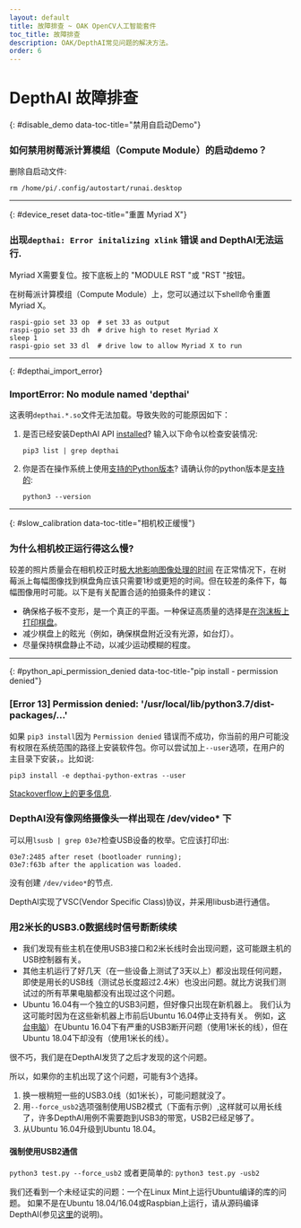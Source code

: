 ```yaml
---
layout: default
title: 故障排查 ~ OAK OpenCV人工智能套件
toc_title: 故障排查
description: OAK/DepthAI常见问题的解决方法。
order: 6
---
```


# DepthAI 故障排查

{: #disable_demo data-toc-title="禁用自启动Demo"}
### 如何禁用树莓派计算模组（Compute Module）的启动demo？

删除自启动文件:

```
rm /home/pi/.config/autostart/runai.desktop
```
<hr/>

{: #device_reset data-toc-title="重置 Myriad X"}
### 出现`depthai: Error initalizing xlink` 错误 and DepthAI无法运行.

Myriad X需要复位。按下底板上的 "MODULE RST "或 "RST "按钮。

在树莓派计算模组（Compute Module）上，您可以通过以下shell命令重置Myriad X。

```
raspi-gpio set 33 op  # set 33 as output
raspi-gpio set 33 dh  # drive high to reset Myriad X
sleep 1
raspi-gpio set 33 dl  # drive low to allow Myriad X to run
```

<hr/>

{: #depthai_import_error}
### ImportError: No module named 'depthai'

这表明`depthai.*.so`文件无法加载。导致失败的可能原因如下：

1. 是否已经安装DepthAI API [installed](https://docs.luxonis.com/api/)? 输入以下命令以检查安装情况:
    ```
    pip3 list | grep depthai
    ```
2. 你是否在操作系统上使用[支持的Python版本](/api/#python_version)? 请确认你的python版本是[支持的](/api/#python_version):
    ```
    python3 --version
    ```

<hr/>

{: #slow_calibration data-toc-title="相机校正缓慢"}
### 为什么相机校正运行得这么慢?

较差的照片质量会在相机校正时[极大地影响图像处理的时间](https://stackoverflow.com/questions/51073309/why-does-the-camera-calibration-in-opencv-python-takes-more-than-30-minutes) 在正常情况下，在树莓派上每幅图像找到棋盘角应该只需要1秒或更短的时间。但在较差的条件下，每幅图像用时可能。以下是有关配置合适的拍摄条件的建议：
* 确保格子板不变形，是一个真正的平面。一种保证高质量的选择是[在泡沫板上打印棋盘](https://discuss.luxonis.com/d/38-easy-calibration-targets-for-depthai-opencv-checkerboard)。
* 减少棋盘上的眩光（例如，确保棋盘附近没有光源，如台灯）。
* 尽量保持棋盘静止不动，以减少运动模糊的程度。

<hr/>

{: #python_api_permission_denied data-toc-title-"pip install - permission denied"}
### [Error 13] Permission denied: '/usr/local/lib/python3.7/dist-packages/...'

如果 `pip3 install`因为 `Permission denied` 错误而不成功，你当前的用户可能没有权限在系统范围的路径上安装软件包。你可以尝试加上`--user`选项，在用户的主目录下安装，。比如说:


```
pip3 install -e depthai-python-extras --user
```

[Stackoverflow上的更多信息](https://stackoverflow.com/questions/31512422/pip-install-failing-with-oserror-errno-13-permission-denied-on-directory).


### DepthAI没有像网络摄像头一样出现在 /dev/video* 下

可以用`lsusb | grep 03e7`检查USB设备的枚举。它应该打印出:

`03e7:2485 after reset (bootloader running);`  
`03e7:f63b after the application was loaded.`

没有创建 `/dev/video*`的节点. 

DepthAI实现了VSC(Vendor Specific Class)协议，并采用libusb进行通信。

### 用2米长的USB3.0数据线时信号断断续续

- 我们发现有些主机在使用USB3接口和2米长线时会出现问题，这可能跟主机的USB控制器有关。 
- 其他主机运行了好几天（在一些设备上测试了3天以上）都没出现任何问题，即使是用长的USB线（测试总长度超过2.4米）也没出问题。就比方说我们测试过的所有苹果电脑都没有出现过这个问题。
- Ubuntu 16.04有一个独立的USB3问题，但好像只出现在新机器上。 我们认为这可能时因为在这些新机器上市前后Ubuntu 16.04停止支持有关。 例如，[这台电脑](https://pcpartpicker.com/list/KTDFQZ)）在Ubuntu 16.04下有严重的USB3断开问题（使用1米长的线），但在Ubuntu 18.04下却没有（使用1米长的线）。

很不巧，我们是在DepthAI发货了之后才发现的这个问题。

所以，如果你的主机出现了这个问题，可能有3个选择。
1. 换一根稍短一些的USB3.0线（如1米长），可能问题就没了。
2. 用`--force_usb2`选项强制使用USB2模式（下面有示例）,这样就可以用长线了，许多DepthAI用例不需要跑到USB3的带宽，USB2已经足够了。
3. 从Ubuntu 16.04升级到Ubuntu 18.04。


#### 强制使用USB2通信
`python3 test.py --force_usb2`
或者更简单的:
`python3 test.py -usb2`

我们还看到一个未经证实的问题：一个在Linux Mint上运行Ubuntu编译的库的问题。 如果不是在Ubuntu 18.04/16.04或Raspbian上运行，请从源码编译DepthAI(参见[这里](https://github.com/luxonis/depthai-python-extras#python-modules)的说明)。

